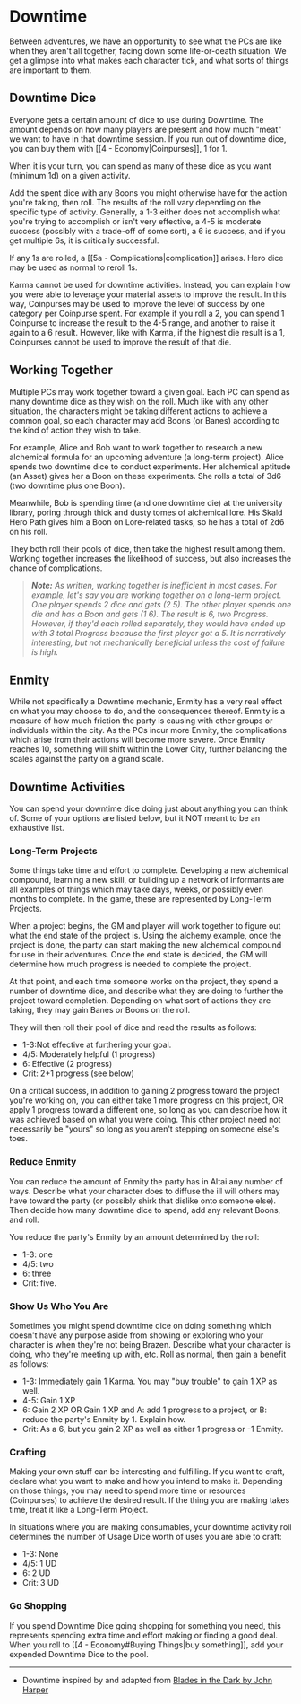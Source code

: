 # Downtime

Between adventures, we have an opportunity to see what the PCs are like when they aren't all together, facing down some life-or-death situation. We get a glimpse into what makes each character tick, and what sorts of things are important to them.

## Downtime Dice

Everyone gets a certain amount of dice to use during Downtime. The amount depends on how many players are present and how much "meat" we want to have in that downtime session. If you run out of downtime dice, you can buy them with [[4 - Economy|Coinpurses]], 1 for 1.

When it is your turn, you can spend as many of these dice as you want (minimum 1d) on a given activity.

Add the spent dice with any Boons you might otherwise have for the action you're taking, then roll. The results of the roll vary depending on the specific type of activity. Generally, a 1-3 either does not accomplish what you're trying to accomplish or isn't very effective, a 4-5 is moderate success (possibly with a trade-off of some sort), a 6 is success, and if you get multiple 6s, it is critically successful.

If any 1s are rolled, a [[5a - Complications|complication]] arises. Hero dice may be used as normal to reroll 1s.

Karma cannot be used for downtime activities. Instead, you can explain how you were able to leverage your material assets to improve the result. In this way, Coinpurses may be used to improve the level of success by one category per Coinpurse spent.  For example if you roll a 2, you can spend 1 Coinpurse to increase the result to the 4-5 range, and another to raise it again to a 6 result. However, like with Karma, if the highest die result is a 1, Coinpurses cannot be used to improve the result of that die.

## Working Together

Multiple PCs may work together toward a given goal. Each PC can spend as many downtime dice as they wish on the roll. Much like with any other situation, the characters might be taking different actions to achieve a common goal, so each character may add Boons (or Banes) according to the kind of action they wish to take.

For example, Alice and Bob want to work together to research a new alchemical formula for an upcoming adventure (a long-term project). Alice spends two downtime dice to conduct experiments. Her alchemical aptitude (an Asset) gives her a Boon on these experiments. She rolls a total of 3d6 (two downtime plus one Boon).

Meanwhile, Bob is spending time (and one downtime die) at the university library, poring through thick and dusty tomes of alchemical lore. His Skald Hero Path gives him a Boon on Lore-related tasks, so he has a total of 2d6 on his roll.

They both roll their pools of dice, then take the highest result among them. Working together increases the likelihood of success, but also increases the chance of complications.

> ***Note:** As written, working together is inefficient in most cases. For example, let's say you are working together on a long-term project. One player spends 2 dice and gets (2 5). The other player spends one die and has a Boon and gets (1 6). The result is 6, two Progress. However, if they'd each rolled separately, they would have ended up with 3 total Progress because the first player got a 5. It is narratively interesting, but not mechanically beneficial unless the cost of failure is high.*

## Enmity

While not specifically a Downtime mechanic, Enmity has a very real effect on what you may choose to do, and the consequences thereof. Enmity is a measure of how much friction the party is causing with other groups or individuals within the city. As the PCs incur more Enmity, the complications which arise from their actions will become more severe. Once Enmity reaches 10, something will shift within the Lower City, further balancing the scales against the party on a grand scale.
## Downtime Activities

You can spend your downtime dice doing just about anything you can think of. Some of your options are listed below, but it NOT meant to be an exhaustive list.

### Long-Term Projects

Some things take time and effort to complete. Developing a new alchemical compound, learning a new skill, or building up a network of informants are all examples of things which may take days, weeks, or possibly even months to complete. In the game, these are represented by Long-Term Projects.

When a project begins, the GM and player will work together to figure out what the end state of the project is. Using the alchemy example, once the project is done, the party can start making the new alchemical compound for use in their adventures. Once the end state is decided, the GM will determine how much progress is needed to complete the project.

At that point, and each time someone works on the project, they spend a number of downtime dice, and describe what they are doing to further the project toward completion. Depending on what sort of actions they are taking, they may gain Banes or Boons on the roll.

They will then roll their pool of dice and read the results as follows:

* 1-3:Not effective at furthering your goal.
* 4/5: Moderately helpful (1 progress)
* 6: Effective (2 progress)
* Crit: 2+1 progress (see below)

On a critical success, in addition to gaining 2 progress toward the project you're working on, you can either take 1 more progress on this project, OR apply 1 progress toward a different one, so long as you can describe how it was achieved based on what you were doing. This other project need not necessarily be "yours" so long as you aren't stepping on someone else's toes.

### Reduce Enmity

You can reduce the amount of Enmity the party has in Altai any number of ways. Describe what your character does to diffuse the ill will others may have toward the party (or possibly shirk that dislike onto someone else). Then decide how many downtime dice to spend, add any relevant Boons, and roll.

You reduce the party's Enmity by an amount determined by the roll:

* 1-3: one
* 4/5: two
* 6: three
* Crit: five.

### Show Us Who You Are

Sometimes you might spend downtime dice on doing something which doesn't have any purpose aside from showing or exploring who your character is when they're not being Brazen. Describe what your character is doing, who they're meeting up with, etc. Roll as normal, then gain a benefit as follows:

* 1-3: Immediately gain 1 Karma. You may "buy trouble" to gain 1 XP as well.
* 4-5: Gain 1 XP
* 6: Gain 2 XP OR Gain 1 XP and A: add 1 progress to a project, or B: reduce the party's Enmity by 1. Explain how. 
* Crit: As a 6, but you gain 2 XP as well as either 1 progress or -1 Enmity.

### Crafting

Making your own stuff can be interesting and fulfilling. If you want to craft, declare what you want to make and how you intend to make it. Depending on those things, you may need to spend more time or resources (Coinpurses) to achieve the desired result. If the thing you are making takes time, treat it like a Long-Term Project.

In situations where you are making consumables, your downtime activity roll determines the number of Usage Dice worth of uses you are able to craft:

* 1-3: None
* 4/5: 1 UD
* 6: 2 UD
* Crit: 3 UD

### Go Shopping

If you spend Downtime Dice going shopping for something you need, this represents spending extra time and effort making or finding a good deal. When you roll to [[4 - Economy#Buying Things|buy something]], add your expended Downtime Dice to the pool.

---
- Downtime inspired by and adapted from [Blades in the Dark by John Harper](https://www.drivethrurpg.com/en/product/170689/blades-in-the-dark)